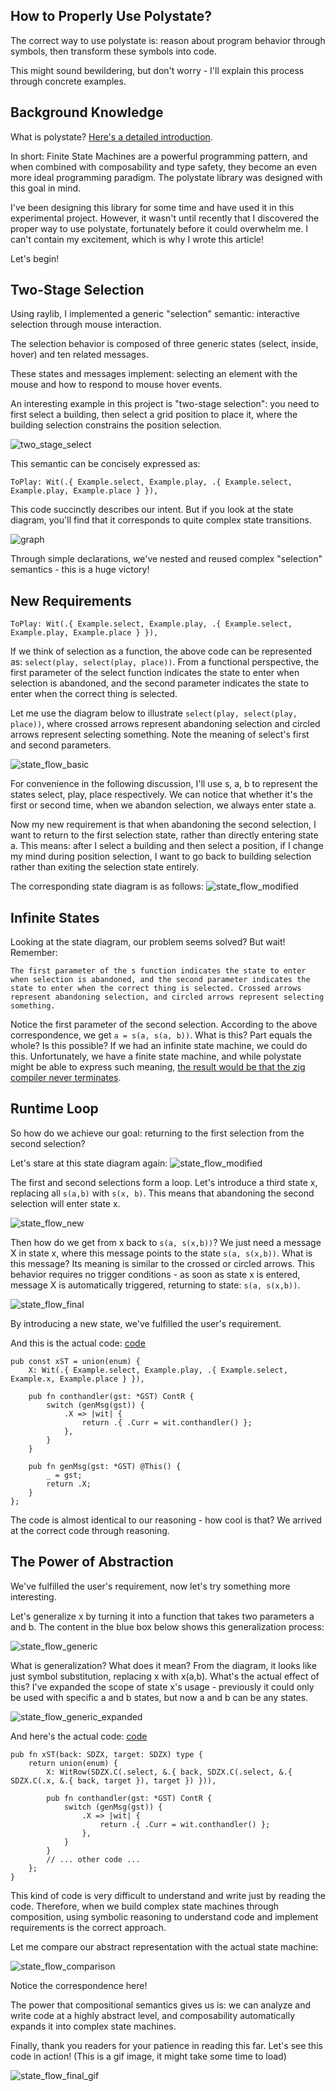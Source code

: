 ## How to Properly Use Polystate?
The correct way to use polystate is: reason about program behavior through symbols, then transform these symbols into code.

This might sound bewildering, but don't worry - I'll explain this process through concrete examples.

## Background Knowledge

What is polystate? [Here's a detailed introduction](https://github.com/sdzx-1/polystate?tab=readme-ov-file#polystates-core-design-philosophy).

In short: Finite State Machines are a powerful programming pattern, and when combined with composability and type safety, they become an even more ideal programming paradigm. The polystate library was designed with this goal in mind.

I've been designing this library for some time and have used it in this experimental project. However, it wasn't until recently that I discovered the proper way to use polystate, fortunately before it could overwhelm me. I can't contain my excitement, which is why I wrote this article!

Let's begin!

## Two-Stage Selection
Using raylib, I implemented a generic "selection" semantic: interactive selection through mouse interaction.

The selection behavior is composed of three generic states (select, inside, hover) and ten related messages.

These states and messages implement: selecting an element with the mouse and how to respond to mouse hover events.

An interesting example in this project is "two-stage selection": you need to first select a building, then select a grid position to place it, where the building selection constrains the position selection.

![two_stage_select](https://github.com/sdzx-1/polystate/blob/master/data/select_twice.gif)

This semantic can be concisely expressed as:

```zig
ToPlay: Wit(.{ Example.select, Example.play, .{ Example.select, Example.play, Example.place } }),
```

This code succinctly describes our intent. But if you look at the state diagram, you'll find that it corresponds to quite complex state transitions.

![graph](https://github.com/sdzx-1/polystate/blob/master/data/graph.png)

Through simple declarations, we've nested and reused complex "selection" semantics - this is a huge victory!

## New Requirements

```zig
ToPlay: Wit(.{ Example.select, Example.play, .{ Example.select, Example.play, Example.place } }),
```

If we think of selection as a function, the above code can be represented as: `select(play, select(play, place))`. From a functional perspective, the first parameter of the select function indicates the state to enter when selection is abandoned, and the second parameter indicates the state to enter when the correct thing is selected.

Let me use the diagram below to illustrate `select(play, select(play, place))`, where crossed arrows represent abandoning selection and circled arrows represent selecting something. Note the meaning of select's first and second parameters.

![state_flow_basic](data/1.png)

For convenience in the following discussion, I'll use s, a, b to represent the states select, play, place respectively.
We can notice that whether it's the first or second time, when we abandon selection, we always enter state a.

Now my new requirement is that when abandoning the second selection, I want to return to the first selection state, rather than directly entering state a. This means: after I select a building and then select a position, if I change my mind during position selection, I want to go back to building selection rather than exiting the selection state entirely.

The corresponding state diagram is as follows:
![state_flow_modified](data/2.png)

## Infinite States

Looking at the state diagram, our problem seems solved? But wait! Remember:

`The first parameter of the s function indicates the state to enter when selection is abandoned, and the second parameter indicates the state to enter when the correct thing is selected. Crossed arrows represent abandoning selection, and circled arrows represent selecting something.`

Notice the first parameter of the second selection. According to the above correspondence, we get `a = s(a, s(a, b))`. What is this? Part equals the whole? Is this possible? If we had an infinite state machine, we could do this. Unfortunately, we have a finite state machine, and while polystate might be able to express such meaning, [the result would be that the zig compiler never terminates](https://github.com/ziglang/zig/issues/24251).

## Runtime Loop

So how do we achieve our goal: returning to the first selection from the second selection?

Let's stare at this state diagram again:
![state_flow_modified](data/2.png)

The first and second selections form a loop. Let's introduce a third state x, replacing all `s(a,b)` with `s(x, b)`. This means that abandoning the second selection will enter state x.

![state_flow_new](data/3.png)

Then how do we get from x back to `s(a, s(x,b))`? We just need a message X in state x, where this message points to the state `s(a, s(x,b))`. What is this message? Its meaning is similar to the crossed or circled arrows. This behavior requires no trigger conditions - as soon as state x is entered, message X is automatically triggered, returning to state: `s(a, s(x,b))`.

![state_flow_final](data/4.png)

By introducing a new state, we've fulfilled the user's requirement.

And this is the actual code: [code](https://github.com/sdzx-1/ray-game/commit/8d3262ee68972629a04564c38e9fcedd4986e2c1)

```zig
pub const xST = union(enum) {
    X: Wit(.{ Example.select, Example.play, .{ Example.select, Example.x, Example.place } }),

    pub fn conthandler(gst: *GST) ContR {
        switch (genMsg(gst)) {
            .X => |wit| {
                return .{ .Curr = wit.conthandler() };
            },
        }
    }

    pub fn genMsg(gst: *GST) @This() {
        _ = gst;
        return .X;
    }
};
```

The code is almost identical to our reasoning - how cool is that? We arrived at the correct code through reasoning.

## The Power of Abstraction

We've fulfilled the user's requirement, now let's try something more interesting.

Let's generalize x by turning it into a function that takes two parameters a and b. The content in the blue box below shows this generalization process:

![state_flow_generic](data/5.png)

What is generalization? What does it mean? From the diagram, it looks like just symbol substitution, replacing x with x(a,b). What's the actual effect of this? I've expanded the scope of state x's usage - previously it could only be used with specific a and b states, but now a and b can be any states.

![state_flow_generic_expanded](data/6.png)

And here's the actual code: [code](https://github.com/sdzx-1/ray-game/commit/9646bc3c0f1c11314aafbc7ca45436a07283e802)

```zig
pub fn xST(back: SDZX, target: SDZX) type {
    return union(enum) {
        X: WitRow(SDZX.C(.select, &.{ back, SDZX.C(.select, &.{ SDZX.C(.x, &.{ back, target }), target }) })),

        pub fn conthandler(gst: *GST) ContR {
            switch (genMsg(gst)) {
                .X => |wit| {
                    return .{ .Curr = wit.conthandler() };
                },
            }
        }
        // ... other code ...
    };
}
```

This kind of code is very difficult to understand and write just by reading the code. Therefore, when we build complex state machines through composition, using symbolic reasoning to understand code and implement requirements is the correct approach.

Let me compare our abstract representation with the actual state machine:

![state_flow_comparison](data/7.png)

Notice the correspondence here!

The power that compositional semantics gives us is: we can analyze and write code at a highly abstract level, and composability automatically expands it into complex state machines.

Finally, thank you readers for your patience in reading this far. Let's see this code in action! (This is a gif image, it might take some time to load)

![state_flow_final_gif](data/8.gif) 
